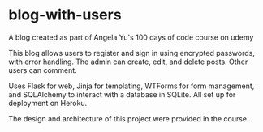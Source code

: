 # blog-with-users
A blog created as part of Angela Yu's 100 days of code course on udemy

This blog allows users to register and sign in using encrypted passwords, with error handling. 
The admin can create, edit, and delete posts. Other users can comment.

Uses Flask for web, Jinja for templating, WTForms for form management, and SQLAlchemy to interact with a database in SQLite.
All set up for deployment on Heroku.

The design and architecture of this project were provided in the course.
